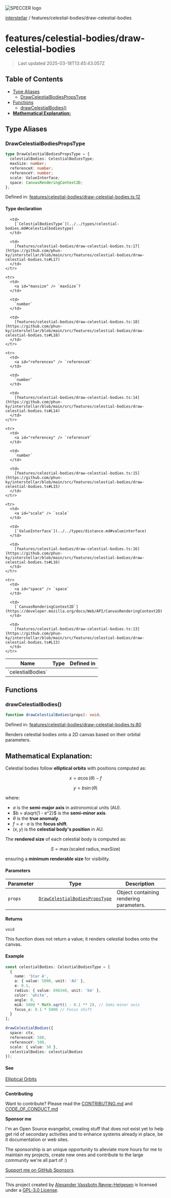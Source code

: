 <div>
  <img alt="SPECCER logo" src="https://raw.githubusercontent.com/phun-ky/interstellar/main/public/interstellar-header.png" style="max-height:120px;" />
</div>

[interstellar](../../README.md) /
features/celestial-bodies/draw-celestial-bodies

# features/celestial-bodies/draw-celestial-bodies

> Last updated 2025-03-18T13:45:43.057Z

## Table of Contents

- [Type Aliases](#type-aliases)
  - [DrawCelestialBodiesPropsType](#drawcelestialbodiespropstype)
- [Functions](#functions)
  - [drawCelestialBodies()](#drawcelestialbodies)
- [**Mathematical Explanation:**](#mathematical-explanation)

## Type Aliases

### DrawCelestialBodiesPropsType

```ts
type DrawCelestialBodiesPropsType = {
  celestialBodies: CelestialBodiesType;
  maxSize: number;
  referenceX: number;
  referenceY: number;
  scale: ValueInterface;
  space: CanvasRenderingContext2D;
};
```

Defined in:
[features/celestial-bodies/draw-celestial-bodies.ts:12](https://github.com/phun-ky/interstellar/blob/main/src/features/celestial-bodies/draw-celestial-bodies.ts#L12)

#### Type declaration

<table>
  <thead>
    <tr>
      <th>Name</th>
      <th>Type</th>
      <th>Defined in</th>
    </tr>
  </thead>

  <tbody>
    <tr>
      <td>
        <a id="celestialbodies" /> `celestialBodies`
      </td>

      <td>
        [`CelestialBodiesType`](../../types/celestial-bodies.md#celestialbodiestype)
      </td>

      <td>
        [features/celestial-bodies/draw-celestial-bodies.ts:17](https://github.com/phun-ky/interstellar/blob/main/src/features/celestial-bodies/draw-celestial-bodies.ts#L17)
      </td>
    </tr>

    <tr>
      <td>
        <a id="maxsize" /> `maxSize`?
      </td>

      <td>
        `number`
      </td>

      <td>
        [features/celestial-bodies/draw-celestial-bodies.ts:18](https://github.com/phun-ky/interstellar/blob/main/src/features/celestial-bodies/draw-celestial-bodies.ts#L18)
      </td>
    </tr>

    <tr>
      <td>
        <a id="referencex" /> `referenceX`
      </td>

      <td>
        `number`
      </td>

      <td>
        [features/celestial-bodies/draw-celestial-bodies.ts:14](https://github.com/phun-ky/interstellar/blob/main/src/features/celestial-bodies/draw-celestial-bodies.ts#L14)
      </td>
    </tr>

    <tr>
      <td>
        <a id="referencey" /> `referenceY`
      </td>

      <td>
        `number`
      </td>

      <td>
        [features/celestial-bodies/draw-celestial-bodies.ts:15](https://github.com/phun-ky/interstellar/blob/main/src/features/celestial-bodies/draw-celestial-bodies.ts#L15)
      </td>
    </tr>

    <tr>
      <td>
        <a id="scale" /> `scale`
      </td>

      <td>
        [`ValueInterface`](../../types/distance.md#valueinterface)
      </td>

      <td>
        [features/celestial-bodies/draw-celestial-bodies.ts:16](https://github.com/phun-ky/interstellar/blob/main/src/features/celestial-bodies/draw-celestial-bodies.ts#L16)
      </td>
    </tr>

    <tr>
      <td>
        <a id="space" /> `space`
      </td>

      <td>
        [`CanvasRenderingContext2D`](https://developer.mozilla.org/docs/Web/API/CanvasRenderingContext2D)
      </td>

      <td>
        [features/celestial-bodies/draw-celestial-bodies.ts:13](https://github.com/phun-ky/interstellar/blob/main/src/features/celestial-bodies/draw-celestial-bodies.ts#L13)
      </td>
    </tr>

  </tbody>
</table>

## Functions

### drawCelestialBodies()

```ts
function drawCelestialBodies(props): void;
```

Defined in:
[features/celestial-bodies/draw-celestial-bodies.ts:80](https://github.com/phun-ky/interstellar/blob/main/src/features/celestial-bodies/draw-celestial-bodies.ts#L80)

Renders celestial bodies onto a 2D canvas based on their orbital parameters.

## **Mathematical Explanation:**

Celestial bodies follow **elliptical orbits** with positions computed as:

$$
x = a \cos(\theta) - f
$$

$$
y = b \sin(\theta)
$$

where:

- $a$ is the **semi-major axis** in astronomical units (AU).
- $b = a\sqrt{1 - e^2}$ is the **semi-minor axis**.
- $\theta$ is the **true anomaly**.
- $f = e \cdot a$ is the **focus shift**.
- $(x, y)$ is the **celestial body's position** in AU.

The **rendered size** of each celestial body is computed as:

$$
S = \max(\text{scaled radius}, \text{maxSize})
$$

ensuring a **minimum renderable size** for visibility.

#### Parameters

| Parameter | Type                                                                                    | Description                             |
| --------- | --------------------------------------------------------------------------------------- | --------------------------------------- |
| `props`   | [`DrawCelestialBodiesPropsType`](draw-celestial-bodies.md#drawcelestialbodiespropstype) | Object containing rendering parameters. |

#### Returns

`void`

This function does not return a value; it renders celestial bodies onto the
canvas.

#### Example

```ts
const celestialBodies: CelestialBodiesType = [
  {
    name: 'Star A',
    a: { value: 5000, unit: 'AU' },
    e: 0.1,
    radius: { value: 696340, unit: 'km' },
    color: 'white',
    angle: 0,
    miA: 5000 * Math.sqrt(1 - 0.1 ** 2), // Semi-minor axis
    focus_x: 0.1 * 5000 // Focus shift
  }
];

drawCelestialBodies({
  space: ctx,
  referenceX: 500,
  referenceY: 500,
  scale: { value: 50 },
  celestialBodies: celestialBodies
});
```

#### See

[Elliptical Orbits](https://en.wikipedia.org/wiki/Ellipse)

---

**Contributing**

Want to contribute? Please read the
[CONTRIBUTING.md](https://github.com/phun-ky/interstellar/blob/main/CONTRIBUTING.md)
and
[CODE_OF_CONDUCT.md](https://github.com/phun-ky/interstellar/blob/main/CODE_OF_CONDUCT.md)

**Sponsor me**

I'm an Open Source evangelist, creating stuff that does not exist yet to help
get rid of secondary activities and to enhance systems already in place, be it
documentation or web sites.

The sponsorship is an unique opportunity to alleviate more hours for me to
maintain my projects, create new ones and contribute to the large community
we're all part of :)

[Support me on GitHub Sponsors](https://github.com/sponsors/phun-ky).

---

This project created by [Alexander Vassbotn Røyne-Helgesen](http://phun-ky.net)
is licensed under a
[GPL-3.0 License](https://choosealicense.com/licenses/gpl-3.0/).
